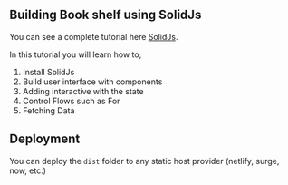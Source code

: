 ## Building Book shelf using SolidJs

You can see a complete tutorial here  [SolidJs](https://docs.solidjs.com/guides/tutorials/getting-started-with-solid/welcome).

In this tutorial you will learn how to;
1. Install SolidJs
2. Build user interface with components
3. Adding interactive with the state
4. Control Flows such as For
5. Fetching Data 



## Deployment

You can deploy the `dist` folder to any static host provider (netlify, surge, now, etc.)
